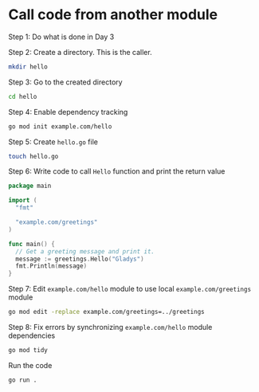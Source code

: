 <!-- Call code from another module -->
# Call code from another module

Step 1: Do what is done in Day 3

Step 2: Create a directory. This is the caller.

```bash
mkdir hello
```

Step 3: Go to the created directory

```bash
cd hello
```

Step 4: Enable dependency tracking

```bash
go mod init example.com/hello
```

Step 5: Create `hello.go` file

```bash
touch hello.go
```

Step 6: Write code to call `Hello` function and print the return value

```go
package main

import (
  "fmt"

  "example.com/greetings"
)

func main() {
  // Get a greeting message and print it.
  message := greetings.Hello("Gladys")
  fmt.Println(message)
}
```

Step 7: Edit `example.com/hello` module to use local `example.com/greetings` module

```bash
go mod edit -replace example.com/greetings=../greetings
```

Step 8: Fix errors by synchronizing `example.com/hello` module dependencies

```bash
go mod tidy
```

Run the code

```bash
go run .
```
